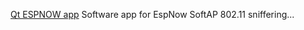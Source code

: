 
[Qt ESPNOW app](https://github.com/jmysu/C3WroomPicoRS232/tree/main/Qt.app) Software app for EspNow SoftAP 802.11 sniffering...
